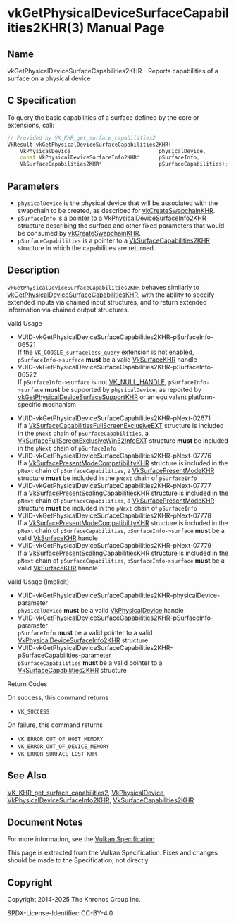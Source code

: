 # vkGetPhysicalDeviceSurfaceCapabilities2KHR(3) Manual Page

## Name

vkGetPhysicalDeviceSurfaceCapabilities2KHR - Reports capabilities of a surface on a physical device



## [](#_c_specification)C Specification

To query the basic capabilities of a surface defined by the core or extensions, call:

```c++
// Provided by VK_KHR_get_surface_capabilities2
VkResult vkGetPhysicalDeviceSurfaceCapabilities2KHR(
    VkPhysicalDevice                            physicalDevice,
    const VkPhysicalDeviceSurfaceInfo2KHR*      pSurfaceInfo,
    VkSurfaceCapabilities2KHR*                  pSurfaceCapabilities);
```

## [](#_parameters)Parameters

- `physicalDevice` is the physical device that will be associated with the swapchain to be created, as described for [vkCreateSwapchainKHR](https://registry.khronos.org/vulkan/specs/latest/man/html/vkCreateSwapchainKHR.html).
- `pSurfaceInfo` is a pointer to a [VkPhysicalDeviceSurfaceInfo2KHR](https://registry.khronos.org/vulkan/specs/latest/man/html/VkPhysicalDeviceSurfaceInfo2KHR.html) structure describing the surface and other fixed parameters that would be consumed by [vkCreateSwapchainKHR](https://registry.khronos.org/vulkan/specs/latest/man/html/vkCreateSwapchainKHR.html).
- `pSurfaceCapabilities` is a pointer to a [VkSurfaceCapabilities2KHR](https://registry.khronos.org/vulkan/specs/latest/man/html/VkSurfaceCapabilities2KHR.html) structure in which the capabilities are returned.

## [](#_description)Description

`vkGetPhysicalDeviceSurfaceCapabilities2KHR` behaves similarly to [vkGetPhysicalDeviceSurfaceCapabilitiesKHR](https://registry.khronos.org/vulkan/specs/latest/man/html/vkGetPhysicalDeviceSurfaceCapabilitiesKHR.html), with the ability to specify extended inputs via chained input structures, and to return extended information via chained output structures.

Valid Usage

- [](#VUID-vkGetPhysicalDeviceSurfaceCapabilities2KHR-pSurfaceInfo-06521)VUID-vkGetPhysicalDeviceSurfaceCapabilities2KHR-pSurfaceInfo-06521  
  If the `VK_GOOGLE_surfaceless_query` extension is not enabled, `pSurfaceInfo->surface` **must** be a valid [VkSurfaceKHR](https://registry.khronos.org/vulkan/specs/latest/man/html/VkSurfaceKHR.html) handle
- [](#VUID-vkGetPhysicalDeviceSurfaceCapabilities2KHR-pSurfaceInfo-06522)VUID-vkGetPhysicalDeviceSurfaceCapabilities2KHR-pSurfaceInfo-06522  
  If `pSurfaceInfo->surface` is not [VK\_NULL\_HANDLE](https://registry.khronos.org/vulkan/specs/latest/man/html/VK_NULL_HANDLE.html), `pSurfaceInfo->surface` **must** be supported by `physicalDevice`, as reported by [vkGetPhysicalDeviceSurfaceSupportKHR](https://registry.khronos.org/vulkan/specs/latest/man/html/vkGetPhysicalDeviceSurfaceSupportKHR.html) or an equivalent platform-specific mechanism

<!--THE END-->

- [](#VUID-vkGetPhysicalDeviceSurfaceCapabilities2KHR-pNext-02671)VUID-vkGetPhysicalDeviceSurfaceCapabilities2KHR-pNext-02671  
  If a [VkSurfaceCapabilitiesFullScreenExclusiveEXT](https://registry.khronos.org/vulkan/specs/latest/man/html/VkSurfaceCapabilitiesFullScreenExclusiveEXT.html) structure is included in the `pNext` chain of `pSurfaceCapabilities`, a [VkSurfaceFullScreenExclusiveWin32InfoEXT](https://registry.khronos.org/vulkan/specs/latest/man/html/VkSurfaceFullScreenExclusiveWin32InfoEXT.html) structure **must** be included in the `pNext` chain of `pSurfaceInfo`
- [](#VUID-vkGetPhysicalDeviceSurfaceCapabilities2KHR-pNext-07776)VUID-vkGetPhysicalDeviceSurfaceCapabilities2KHR-pNext-07776  
  If a [VkSurfacePresentModeCompatibilityKHR](https://registry.khronos.org/vulkan/specs/latest/man/html/VkSurfacePresentModeCompatibilityKHR.html) structure is included in the `pNext` chain of `pSurfaceCapabilities`, a [VkSurfacePresentModeKHR](https://registry.khronos.org/vulkan/specs/latest/man/html/VkSurfacePresentModeKHR.html) structure **must** be included in the `pNext` chain of `pSurfaceInfo`
- [](#VUID-vkGetPhysicalDeviceSurfaceCapabilities2KHR-pNext-07777)VUID-vkGetPhysicalDeviceSurfaceCapabilities2KHR-pNext-07777  
  If a [VkSurfacePresentScalingCapabilitiesKHR](https://registry.khronos.org/vulkan/specs/latest/man/html/VkSurfacePresentScalingCapabilitiesKHR.html) structure is included in the `pNext` chain of `pSurfaceCapabilities`, a [VkSurfacePresentModeKHR](https://registry.khronos.org/vulkan/specs/latest/man/html/VkSurfacePresentModeKHR.html) structure **must** be included in the `pNext` chain of `pSurfaceInfo`
- [](#VUID-vkGetPhysicalDeviceSurfaceCapabilities2KHR-pNext-07778)VUID-vkGetPhysicalDeviceSurfaceCapabilities2KHR-pNext-07778  
  If a [VkSurfacePresentModeCompatibilityKHR](https://registry.khronos.org/vulkan/specs/latest/man/html/VkSurfacePresentModeCompatibilityKHR.html) structure is included in the `pNext` chain of `pSurfaceCapabilities`, `pSurfaceInfo->surface` **must** be a valid [VkSurfaceKHR](https://registry.khronos.org/vulkan/specs/latest/man/html/VkSurfaceKHR.html) handle
- [](#VUID-vkGetPhysicalDeviceSurfaceCapabilities2KHR-pNext-07779)VUID-vkGetPhysicalDeviceSurfaceCapabilities2KHR-pNext-07779  
  If a [VkSurfacePresentScalingCapabilitiesKHR](https://registry.khronos.org/vulkan/specs/latest/man/html/VkSurfacePresentScalingCapabilitiesKHR.html) structure is included in the `pNext` chain of `pSurfaceCapabilities`, `pSurfaceInfo->surface` **must** be a valid [VkSurfaceKHR](https://registry.khronos.org/vulkan/specs/latest/man/html/VkSurfaceKHR.html) handle

Valid Usage (Implicit)

- [](#VUID-vkGetPhysicalDeviceSurfaceCapabilities2KHR-physicalDevice-parameter)VUID-vkGetPhysicalDeviceSurfaceCapabilities2KHR-physicalDevice-parameter  
  `physicalDevice` **must** be a valid [VkPhysicalDevice](https://registry.khronos.org/vulkan/specs/latest/man/html/VkPhysicalDevice.html) handle
- [](#VUID-vkGetPhysicalDeviceSurfaceCapabilities2KHR-pSurfaceInfo-parameter)VUID-vkGetPhysicalDeviceSurfaceCapabilities2KHR-pSurfaceInfo-parameter  
  `pSurfaceInfo` **must** be a valid pointer to a valid [VkPhysicalDeviceSurfaceInfo2KHR](https://registry.khronos.org/vulkan/specs/latest/man/html/VkPhysicalDeviceSurfaceInfo2KHR.html) structure
- [](#VUID-vkGetPhysicalDeviceSurfaceCapabilities2KHR-pSurfaceCapabilities-parameter)VUID-vkGetPhysicalDeviceSurfaceCapabilities2KHR-pSurfaceCapabilities-parameter  
  `pSurfaceCapabilities` **must** be a valid pointer to a [VkSurfaceCapabilities2KHR](https://registry.khronos.org/vulkan/specs/latest/man/html/VkSurfaceCapabilities2KHR.html) structure

Return Codes

On success, this command returns

- `VK_SUCCESS`

On failure, this command returns

- `VK_ERROR_OUT_OF_HOST_MEMORY`
- `VK_ERROR_OUT_OF_DEVICE_MEMORY`
- `VK_ERROR_SURFACE_LOST_KHR`

## [](#_see_also)See Also

[VK\_KHR\_get\_surface\_capabilities2](https://registry.khronos.org/vulkan/specs/latest/man/html/VK_KHR_get_surface_capabilities2.html), [VkPhysicalDevice](https://registry.khronos.org/vulkan/specs/latest/man/html/VkPhysicalDevice.html), [VkPhysicalDeviceSurfaceInfo2KHR](https://registry.khronos.org/vulkan/specs/latest/man/html/VkPhysicalDeviceSurfaceInfo2KHR.html), [VkSurfaceCapabilities2KHR](https://registry.khronos.org/vulkan/specs/latest/man/html/VkSurfaceCapabilities2KHR.html)

## [](#_document_notes)Document Notes

For more information, see the [Vulkan Specification](https://registry.khronos.org/vulkan/specs/latest/html/vkspec.html#vkGetPhysicalDeviceSurfaceCapabilities2KHR)

This page is extracted from the Vulkan Specification. Fixes and changes should be made to the Specification, not directly.

## [](#_copyright)Copyright

Copyright 2014-2025 The Khronos Group Inc.

SPDX-License-Identifier: CC-BY-4.0